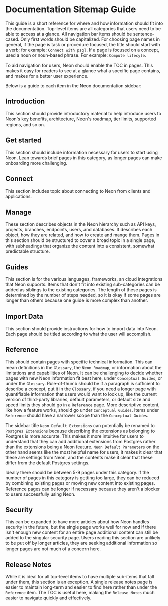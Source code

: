 # Documentation Sitemap Guide

This guide is a short reference for where and how information should fit into the documentation.
Top-level items are all categories that users need to be able to access at a glance. All navigation bar items should be sentence-cased. Only first words should be capitalized. For choosing page names in general, if the page is task or procedure focused, the title should start with a verb; for example: `Connect with psql`. If a page is focused on a concept, used a noun or noun-based phrase. For example: `Compute lifecyle`.

To aid navigation for users, Neon should enable the TOC in pages. This makes it easy for readers to see at a glance what a specific page contains, and makes for a better user experience.

Below is a guide to each item in the Neon documentation sidebar:

## Introduction

This section should provide introductory material to help introduce users to Neon's key benefits, architecture, Neon's roadmap, tier limits, supported regions, and so on.

## Get started

This section should include information necessary for users to start using Neon. Lean towards brief pages in this category, as longer pages can make onboarding more challenging.

## Connect

This section includes topic about connecting to Neon from clients and applications.

## Manage

These section describes objects in the Neon hierarchy such as API keys, projects, branches, endpoints, users, and databases. It describes each object, how they are related, and how to create and mange them. Pages in this section should be structured to cover a broad topic in a single page, with subheadings that organize the content into a consistent, somewhat predictable structure.

## Guides

This section is for the various languages, frameworks, an cloud integrations that Neon supports. Items that don't fit into existing sub-categories can be added as siblings to the existing categories. The length of these pages is determined by the number of steps needed, so it is okay if some pages are longer than others because one guide is more complex than another.

## Import Data

This section should provide instructions for how to import data into Neon. Each page should be titled according to what the user will accomplish.

## Reference

This should contain pages with specific technical information. This can mean definitions in the `Glossary`, the `Neon Roadmap`, or information about the limitations and capabilities of Neon. It can be challenging to decide whether pages with new Neon information fit best here, under `Conceptual Guides`, or under the `Glossary`. Rule-of-thumb should be if a paragraph is sufficient to describe a concept, put it in the `Glossary`, if you need a longer page with quantifiable information that users would want to look up, like the current version of third-party libraries, default parameters, or default size and speed limits they should go in a `Reference` page. More descriptive content, like how a feature works, should go under `Conceptual Guides`. Items under `Reference` should have a narrower scope than the `Conceptual Guides`.

The sidebar title `Neon Default Extensions` can potentially be renamed to `Postgres Extensions` because describing the extensions as belonging to Postgres is more accurate. This makes it more intuitive for users to understand that they can add additional extensions from Postgres rather than the extensions being a Neon feature. `Neon Default Parameters` on the other hand seems like the most helpful name for users, it makes it clear that these are settings from Neon, and the contents make it clear that these differ from the default Postgres settings.

Ideally there should be between 5-9 pages under this category. If the number of pages in this category is getting too large, they can be reduced by combining existing pages or moving new content into existing pages. Reference pages can be longer if necessary because they aren't a blocker to users successfully using Neon.

## Security

This can be expanded to have more articles about how Neon handles security in the future, but the single page works well for now and if there isn't enough new content for an entire page additional content can still be added to the singular security page. Users reading this section are unlikely to be put off by longer articles, they are seeking additional information so longer pages are not much of a concern here.

## Release Notes

While it is ideal for all top-level items to have multiple sub-items that fall under them, this section is an exception. A single release notes page is easier to maintain long-term and easier to find here rather than under the `Reference` item. The TOC is useful here, making the `Release Notes` much easier to navigate quickly and effectively.
